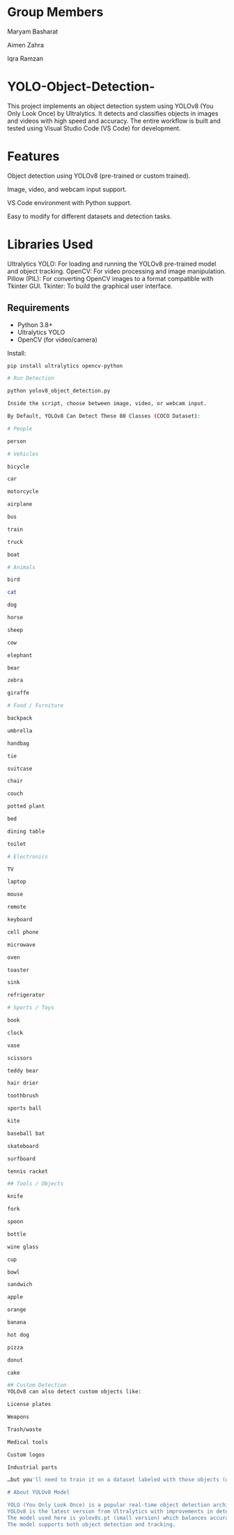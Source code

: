 # Group Members 

Maryam Basharat

Aimen Zahra

Iqra Ramzan

# YOLO-Object-Detection-

This project implements an object detection system using YOLOv8 (You Only Look Once) by Ultralytics. It detects and classifies objects in images and videos with high speed and accuracy. The entire workflow is built and tested using Visual Studio Code (VS Code) for development.

# Features

Object detection using YOLOv8 (pre-trained or custom trained).

Image, video, and webcam input support.

VS Code environment with Python support.

Easy to modify for different datasets and detection tasks.

# Libraries Used

Ultralytics YOLO: For loading and running the YOLOv8 pre-trained model and object tracking.
OpenCV: For video processing and image manipulation.
Pillow (PIL): For converting OpenCV images to a format compatible with Tkinter GUI.
Tkinter: To build the graphical user interface.

## Requirements

- Python 3.8+
- Ultralytics YOLO
- OpenCV (for video/camera)

Install:

```bash
pip install ultralytics opencv-python

# Run Detection

python yolov8_object_detection.py

Inside the script, choose between image, video, or webcam input.

By Default, YOLOv8 Can Detect These 80 Classes (COCO Dataset):

# People

person

# Vehicles

bicycle

car

motorcycle

airplane

bus

train

truck

boat

# Animals

bird

cat

dog

horse

sheep

cow

elephant

bear

zebra

giraffe

# Food / Furniture

backpack

umbrella

handbag

tie

suitcase

chair

couch

potted plant

bed

dining table

toilet

# Electronics

TV

laptop

mouse

remote

keyboard

cell phone

microwave

oven

toaster

sink

refrigerator

# Sports / Toys

book

clock

vase

scissors

teddy bear

hair drier

toothbrush

sports ball

kite

baseball bat

skateboard

surfboard

tennis racket

## Tools / Objects

knife

fork

spoon

bottle

wine glass

cup

bowl

sandwich

apple

orange

banana

hot dog

pizza

donut

cake

## Custom Detection
YOLOv8 can also detect custom objects like:

License plates

Weapons

Trash/waste

Medical tools

Custom logos

Industrial parts

…but you'll need to train it on a dataset labeled with those objects (using your own data.yaml and images/labels).

# About YOLOv8 Model

YOLO (You Only Look Once) is a popular real-time object detection architecture known for its speed and accuracy.
YOLOv8 is the latest version from Ultralytics with improvements in detection quality, speed, and usability.
The model used here is yolov8s.pt (small version) which balances accuracy and speed, suitable for real-time applications.
The model supports both object detection and tracking.
